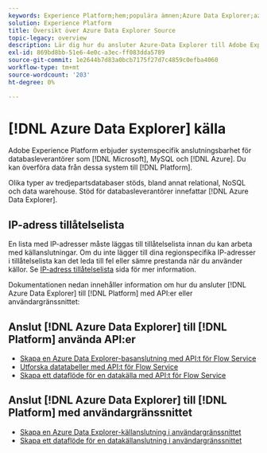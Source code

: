 ```yaml
---
keywords: Experience Platform;hem;populära ämnen;Azure Data Explorer;azure data explorer
solution: Experience Platform
title: Översikt över Azure Data Explorer Source
topic-legacy: overview
description: Lär dig hur du ansluter Azure-Data Explorer till Adobe Experience Platform med API:er eller användargränssnittet.
exl-id: 869bd8bb-51e6-4e0c-a3ec-ff083dda5789
source-git-commit: 1e2644b7d83a0bcb7175f27d7c4859c0efba4060
workflow-type: tm+mt
source-wordcount: '203'
ht-degree: 0%

---
```


# [!DNL Azure Data Explorer] källa

Adobe Experience Platform erbjuder systemspecifik anslutningsbarhet för databasleverantörer som [!DNL Microsoft], MySQL och [!DNL Azure]. Du kan överföra data från dessa system till [!DNL Platform].

Olika typer av tredjepartsdatabaser stöds, bland annat relational, NoSQL och data warehouse. Stöd för databasleverantörer innefattar [!DNL Azure Data Explorer].

## IP-adress tillåtelselista

En lista med IP-adresser måste läggas till tillåtelselista innan du kan arbeta med källanslutningar. Om du inte lägger till dina regionspecifika IP-adresser i tillåtelselista kan det leda till fel eller sämre prestanda när du använder källor. Se [IP-adress tillåtelselista](../../ip-address-allow-list.md) sida för mer information.

Dokumentationen nedan innehåller information om hur du ansluter [!DNL Azure Data Explorer] till [!DNL Platform] med API:er eller användargränssnittet:

## Anslut [!DNL Azure Data Explorer] till [!DNL Platform] använda API:er

- [Skapa en Azure Data Explorer-basanslutning med API:t för Flow Service](../../tutorials/api/create/databases/data-explorer.md)
- [Utforska datatabeller med API:t för Flow Service](../../tutorials/api/explore/tabular.md)
- [Skapa ett dataflöde för en datakälla med API:t för Flow Service](../../tutorials/api/collect/database-nosql.md)

## Anslut [!DNL Azure Data Explorer] till [!DNL Platform] med användargränssnittet

- [Skapa en Azure Data Explorer-källanslutning i användargränssnittet](../../tutorials/ui/create/databases/data-explorer.md)
- [Skapa ett dataflöde för en datakällanslutning i användargränssnittet](../../tutorials/ui/dataflow/databases.md)
